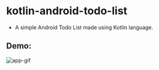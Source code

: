 # kotlin-android-todo-list
- A simple Android Todo List made using Kotlin language.

## Demo:
<img src="https://i.imgur.com/UKlKhdx.gif" alt="app-gif" />
